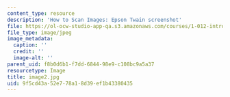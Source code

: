 ```yaml
---
content_type: resource
description: 'How to Scan Images: Epson Twain screenshot'
file: https://ol-ocw-studio-app-qa.s3.amazonaws.com/courses/1-012-introduction-to-civil-engineering-design-spring-2002/9f5cd43a52e778a18d39ef1b43380435_image2.jpg
file_type: image/jpeg
image_metadata:
  caption: ''
  credit: ''
  image-alt: ''
parent_uid: f8b0d6b1-f7dd-6844-98e9-c108bc9a5a37
resourcetype: Image
title: image2.jpg
uid: 9f5cd43a-52e7-78a1-8d39-ef1b43380435
---
```

